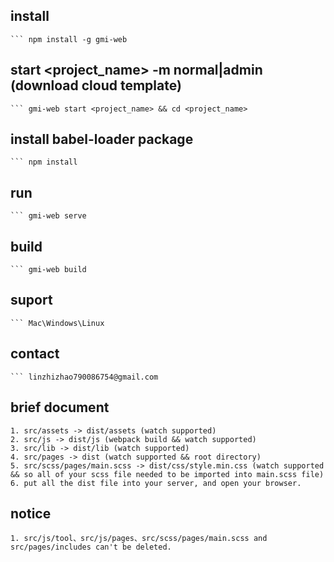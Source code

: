 ## install
    ``` npm install -g gmi-web

## start <project_name> -m normal|admin (download cloud template)
    ``` gmi-web start <project_name> && cd <project_name>

## install babel-loader package
    ``` npm install

## run
    ``` gmi-web serve

## build
    ``` gmi-web build

## suport
    ``` Mac\Windows\Linux

## contact
    ``` linzhizhao790086754@gmail.com

## brief document
    1. src/assets -> dist/assets (watch supported)
    2. src/js -> dist/js (webpack build && watch supported)
    3. src/lib -> dist/lib (watch supported)
    4. src/pages -> dist (watch supported && root directory)
    5. src/scss/pages/main.scss -> dist/css/style.min.css (watch supported && so all of your scss file needed to be imported into main.scss file)
    6. put all the dist file into your server, and open your browser.

## notice
    1. src/js/tool、src/js/pages、src/scss/pages/main.scss and src/pages/includes can't be deleted.